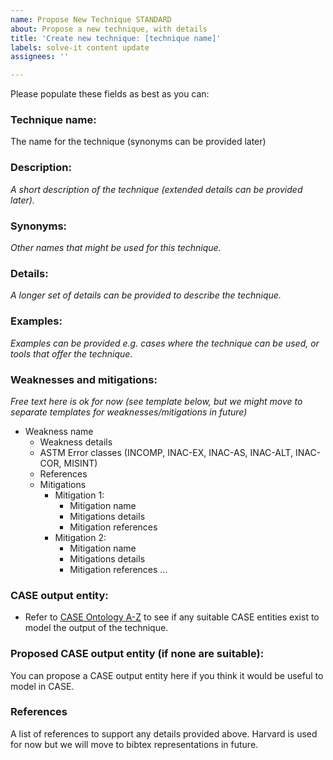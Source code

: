 ```yaml
---
name: Propose New Technique STANDARD
about: Propose a new technique, with details
title: 'Create new technique: [technique name]'
labels: solve-it content update
assignees: ''

---
```


Please populate these fields as best as you can:

### Technique name:
The name for the technique (synonyms can be provided later)

### Description:
*A short description of the technique (extended details can be provided later).*

### Synonyms:
*Other names that might be used for this technique.*

### Details:
*A longer set of details can be provided to describe the technique.*

### Examples:
*Examples can be provided e.g. cases where the technique can be used, or tools that offer the technique.*

### Weaknesses and mitigations:
*Free text here is ok for now (see template below, but we might move to separate templates for weaknesses/mitigations in future)*

* Weakness name
  * Weakness details
  * ASTM Error classes (INCOMP, INAC-EX, INAC-AS, INAC-ALT, INAC-COR, MISINT)
  * References
  * Mitigations
    * Mitigation 1:
      * Mitigation name
      * Mitigations details
      * Mitigation references
    * Mitigation 2:
      * Mitigation name
      * Mitigations details
      * Mitigation references
...


### CASE output entity:
* Refer to [CASE Ontology A-Z](https://ontology.caseontology.org/documentation/entities-az.html) to see if any suitable CASE entities exist to model the output of the technique. 

### Proposed CASE output entity (if none are suitable):
You can propose a CASE output entity here if you think it would be useful to model in CASE.

### References
A list of references to support any details provided above. Harvard is used for now but we will move to bibtex representations in future.
